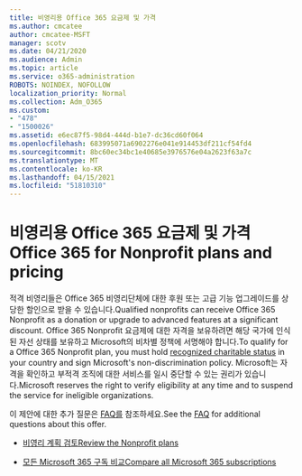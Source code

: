 ```yaml
---
title: 비영리용 Office 365 요금제 및 가격
ms.author: cmcatee
author: cmcatee-MSFT
manager: scotv
ms.date: 04/21/2020
ms.audience: Admin
ms.topic: article
ms.service: o365-administration
ROBOTS: NOINDEX, NOFOLLOW
localization_priority: Normal
ms.collection: Adm_O365
ms.custom:
- "478"
- "1500026"
ms.assetid: e6ec87f5-98d4-444d-b1e7-dc36cd60f064
ms.openlocfilehash: 683995071a6902276e041e914453df211cf54fd4
ms.sourcegitcommit: 8bc60ec34bc1e40685e3976576e04a2623f63a7c
ms.translationtype: MT
ms.contentlocale: ko-KR
ms.lasthandoff: 04/15/2021
ms.locfileid: "51810310"
---
```

# <a name="office-365-for-nonprofit-plans-and-pricing"></a><span data-ttu-id="c0f16-102">비영리용 Office 365 요금제 및 가격</span><span class="sxs-lookup"><span data-stu-id="c0f16-102">Office 365 for Nonprofit plans and pricing</span></span>

<span data-ttu-id="c0f16-103">적격 비영리들은 Office 365 비영리단체에 대한 후원 또는 고급 기능 업그레이드를 상당한 할인으로 받을 수 있습니다.</span><span class="sxs-lookup"><span data-stu-id="c0f16-103">Qualified nonprofits can receive Office 365 Nonprofit as a donation or upgrade to advanced features at a significant discount.</span></span> <span data-ttu-id="c0f16-104">Office 365 Nonprofit 요금제에 대한 [](https://go.microsoft.com/fwlink/p/?LinkID=330253) 자격을 보유하려면 해당 국가에 인식된 자선 상태를 보유하고 Microsoft의 비차별 정책에 서명해야 합니다.</span><span class="sxs-lookup"><span data-stu-id="c0f16-104">To qualify for a Office 365 Nonprofit plan, you must hold [recognized charitable status](https://go.microsoft.com/fwlink/p/?LinkID=330253) in your country and sign Microsoft's non-discrimination policy.</span></span> <span data-ttu-id="c0f16-105">Microsoft는 자격을 확인하고 부적격 조직에 대한 서비스를 일시 중단할 수 있는 권리가 있습니다.</span><span class="sxs-lookup"><span data-stu-id="c0f16-105">Microsoft reserves the right to verify eligibility at any time and to suspend the service for ineligible organizations.</span></span>
  
<span data-ttu-id="c0f16-106">이 제안에 대한 추가 질문은 [FAQ를](https://products.office.com/nonprofit/office-365-nonprofit) 참조하세요.</span><span class="sxs-lookup"><span data-stu-id="c0f16-106">See the [FAQ](https://products.office.com/nonprofit/office-365-nonprofit) for additional questions about this offer.</span></span>
  
- [<span data-ttu-id="c0f16-107">비영리 계획 검토</span><span class="sxs-lookup"><span data-stu-id="c0f16-107">Review the Nonprofit plans</span></span>](https://products.office.com/nonprofit/office-365-nonprofit-plans-and-pricing?tab=1)

- [<span data-ttu-id="c0f16-108">모든 Microsoft 365 구독 비교</span><span class="sxs-lookup"><span data-stu-id="c0f16-108">Compare all Microsoft 365 subscriptions</span></span>](https://products.office.com/business/compare-more-office-365-for-business-plans)